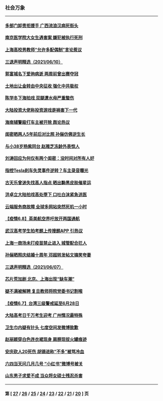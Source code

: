 ### 社会万象
---
#### [多部门卸责拒援手 广西流浪汉病死街头](../../pages/ncid282/n13015947.md) 
#### [南京医学院大女生遇害案 嫌犯被执行死刑](../../pages/ncid282/n13013037.md) 
#### [上海高校男教师“允许多配偶制”言论惹议](../../pages/ncid282/n13015093.md) 
#### [三退声明精选（2021/06/10）](../../pages/ncid282/n13015150.md) 
#### [郭富城名下爱驹病逝 两周前曾出赛夺冠](../../pages/ncid282/n13014019.md) 
#### [土地出让金转由中央征收 强化中共极权](../../pages/ncid282/n13014195.md) 
#### [陈学冬下海拍戏 双腿遭水母严重螫伤](../../pages/ncid282/n13013857.md) 
#### [大陆投资大佬称投资游戏是祸害下一代](../../pages/ncid282/n13013428.md) 
#### [海南辅警殴打车主被开除 舆论热议](../../pages/ncid282/n13012005.md) 
#### [闺密晒两人5年前后对比照 孙俪仿佛逆生长](../../pages/ncid282/n13011593.md) 
#### [与小38岁杨紫同台 赵雅芝冻龄外表惊人](../../pages/ncid282/n13011043.md) 
#### [刘涛回应为何仅有两个闺密：没时间对所有人好](../../pages/ncid282/n13010887.md) 
#### [指控Tesla刹车失灵事件逆转？车主录音曝光](../../pages/ncid282/n13010004.md) 
#### [古天乐曾迷失找高人指点 晒出黝黑皮肤催星运](../../pages/ncid282/n13008485.md) 
#### [洪卓立大陆拍戏高处堕下 口吐白沫紧急送医](../../pages/ncid282/n13008672.md) 
#### [云端服务商故障 全球多网站突然死机一小时](../../pages/ncid282/n13007539.md) 
#### [【疫情6.8】英美航空界吁放开两国通航](../../pages/ncid282/n13007207.md) 
#### [武汉高考学生拍考题上传搜题APP 引热议](../../pages/ncid282/n13007237.md) 
#### [上海一商场未打疫苗禁止进入 城管配合拦人](../../pages/ncid282/n13006543.md) 
#### [孙俪晒照庆结婚十周年 邓超转发帖文搞笑夸妻](../../pages/ncid282/n13006080.md) 
#### [三退声明精选（2021/06/07）](../../pages/ncid282/n13006438.md) 
#### [芯片荒加剧 北京、上海出现“缺车潮”](../../pages/ncid282/n13005605.md) 
#### [疑不满被解聘 复旦教师将院党委书记割喉](../../pages/ncid282/n13005490.md) 
#### [【疫情6.7】台湾三级警戒延至6月28日](../../pages/ncid282/n13004599.md) 
#### [大陆高考日千万考生迎考 广州情况最特殊](../../pages/ncid282/n13004729.md) 
#### [卫生巾内疑有针头 七度空间发微博致歉](../../pages/ncid282/n13004505.md) 
#### [赵丽颖穿白色连衣裙现身 肩膀现拔火罐痕迹](../../pages/ncid282/n13003693.md) 
#### [安庆砍人20死伤 胡锡进称“不多”被骂冷血](../../pages/ncid282/n13003507.md) 
#### [六四当天问几月几号 “小红书”微博号被关](../../pages/ncid282/n13003378.md) 
#### [山东男子求爱不成 当众将女硕士残忍杀害](../../pages/ncid282/n13003486.md) 

---
#### 第 [ [27](./27.md) / [26](./26.md) / [25](./25.md) / [24](./24.md) / [23](./23.md) / [22](./22.md) / [21](./21.md) / [20](./20.md) ] 页
